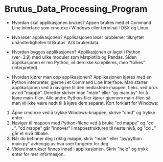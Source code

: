# Brutus_Data_Processing_Program

- Hvordan skal applikasjonen brukes?
Appen brukes med et Command Line Interface som cmd.exe i Windows eller terminal i OSX og Linux.

- Hva løser applikasjonen?
Applikasjonen løser problemer tilknyttet uhåndterligheten til Brutus' A/S brukerdata.

- Hvordan bygges applikasjonen?
Applikasjonen er laget i Python (ver=3.9) med ulike moduler som Matplotlib og Pandas.
Siden applikasjonen er ren Python, vil den ikke kompileres, men "tolkes" (interpreted).

- Hvordan kjører man opp applikasjonen?
Applikasjonen kjøres med en Python interpreter, gjerne i et Command Line Interface.
Man starter applikasjonen ved å navigere til den nedlastede mappen, f.eks. ved bruk av cd "mappe".
Deretter skriver man "main" eller "py main.py" for å kjøre main-filen. Alle andre Python-filer kjører gjennom main-filen så man vil ikke være nødt til å kjøre dem separat.
Kort forklart for Windows:
1. Åpne cmd.exe ved å trykke Windows-knappen, skrive "cmd" og trykke enter.
2. Naviger til mappen med Python-filene ved å bruke "cd mappe" og "cd ..". "cd mappe" går "innover" i mappestrukturen til neste nivå, og "cd .." går et nivå tilbake.
3. Når du befinner deg i riktig mappe, skriv "main" eller "py/python main.py" avhengig av hva som fungerer for deg.
4. Videre instrukser finnes innad i applikasjonen. Skriv "help" og trykk enter for mer informasjon.
